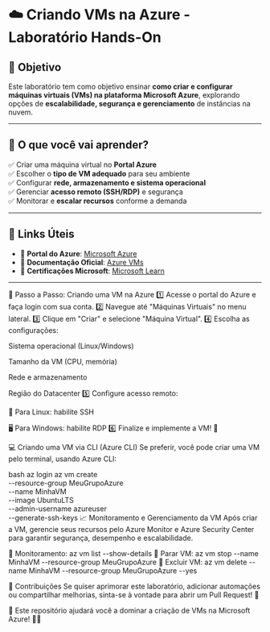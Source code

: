 # ☁️ Criando VMs na Azure - Laboratório Hands-On  

## 📌 Objetivo  
Este laboratório tem como objetivo ensinar **como criar e configurar máquinas virtuais (VMs) na plataforma Microsoft Azure**, explorando opções de **escalabilidade, segurança e gerenciamento** de instâncias na nuvem.  

---

## 📝 O que você vai aprender?  
✅ Criar uma máquina virtual no **Portal Azure**  
✅ Escolher o **tipo de VM adequado** para seu ambiente  
✅ Configurar **rede, armazenamento e sistema operacional**  
✅ Gerenciar **acesso remoto (SSH/RDP)** e segurança  
✅ Monitorar e **escalar recursos** conforme a demanda  

---

## 🔗 **Links Úteis**  
- 🔹 **Portal do Azure**: [Microsoft Azure](https://portal.azure.com/)  
- 🔹 **Documentação Oficial**: [Azure VMs](https://learn.microsoft.com/pt-br/azure/virtual-machines/)  
- 🔹 **Certificações Microsoft**: [Microsoft Learn](https://learn.microsoft.com/pt-br/certifications/)  

---

🚀 Passo a Passo: Criando uma VM na Azure
1️⃣ Acesse o portal do Azure e faça login com sua conta. 2️⃣ Navegue até "Máquinas Virtuais" no menu lateral. 3️⃣ Clique em "Criar" e selecione "Máquina Virtual". 4️⃣ Escolha as configurações:

Sistema operacional (Linux/Windows)

Tamanho da VM (CPU, memória)

Rede e armazenamento

Região do Datacenter 5️⃣ Configure acesso remoto:

🔐 Para Linux: habilite SSH

🖥️ Para Windows: habilite RDP 6️⃣ Finalize e implemente a VM! 🎉

💻 Criando uma VM via CLI (Azure CLI)
Se preferir, você pode criar uma VM pelo terminal, usando Azure CLI:

bash
az login
az vm create \
  --resource-group MeuGrupoAzure \
  --name MinhaVM \
  --image UbuntuLTS \
  --admin-username azureuser \
  --generate-ssh-keys
📈 Monitoramento e Gerenciamento da VM
Após criar a VM, gerencie seus recursos pelo Azure Monitor e Azure Security Center para garantir segurança, desempenho e escalabilidade.

🔹 Monitoramento: az vm list --show-details 🔹 Parar VM: az vm stop --name MinhaVM --resource-group MeuGrupoAzure 🔹 Excluir VM: az vm delete --name MinhaVM --resource-group MeuGrupoAzure --yes

🤝 Contribuições
Se quiser aprimorar este laboratório, adicionar automações ou compartilhar melhorias, sinta-se à vontade para abrir um Pull Request! 💙

📌 Este repositório ajudará você a dominar a criação de VMs na Microsoft Azure! 🚀🔥
